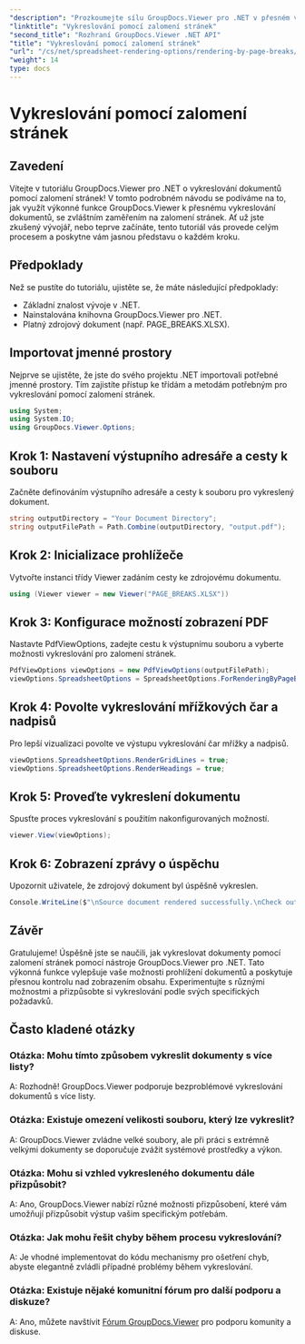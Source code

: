```yaml
---
"description": "Prozkoumejte sílu GroupDocs.Viewer pro .NET v přesném vykreslování dokumentů. Postupujte podle našeho podrobného návodu pro vykreslování podle zalomení stránek."
"linktitle": "Vykreslování pomocí zalomení stránek"
"second_title": "Rozhraní GroupDocs.Viewer .NET API"
"title": "Vykreslování pomocí zalomení stránek"
"url": "/cs/net/spreadsheet-rendering-options/rendering-by-page-breaks/"
"weight": 14
type: docs
---
```

# Vykreslování pomocí zalomení stránek

## Zavedení
Vítejte v tutoriálu GroupDocs.Viewer pro .NET o vykreslování dokumentů pomocí zalomení stránek! V tomto podrobném návodu se podíváme na to, jak využít výkonné funkce GroupDocs.Viewer k přesnému vykreslování dokumentů, se zvláštním zaměřením na zalomení stránek. Ať už jste zkušený vývojář, nebo teprve začínáte, tento tutoriál vás provede celým procesem a poskytne vám jasnou představu o každém kroku.
## Předpoklady
Než se pustíte do tutoriálu, ujistěte se, že máte následující předpoklady:
- Základní znalost vývoje v .NET.
- Nainstalována knihovna GroupDocs.Viewer pro .NET.
- Platný zdrojový dokument (např. PAGE_BREAKS.XLSX).
## Importovat jmenné prostory
Nejprve se ujistěte, že jste do svého projektu .NET importovali potřebné jmenné prostory. Tím zajistíte přístup ke třídám a metodám potřebným pro vykreslování pomocí zalomení stránek.
```csharp
using System;
using System.IO;
using GroupDocs.Viewer.Options;
```
## Krok 1: Nastavení výstupního adresáře a cesty k souboru
Začněte definováním výstupního adresáře a cesty k souboru pro vykreslený dokument.
```csharp
string outputDirectory = "Your Document Directory";
string outputFilePath = Path.Combine(outputDirectory, "output.pdf");
```
## Krok 2: Inicializace prohlížeče
Vytvořte instanci třídy Viewer zadáním cesty ke zdrojovému dokumentu.
```csharp
using (Viewer viewer = new Viewer("PAGE_BREAKS.XLSX"))
```
## Krok 3: Konfigurace možností zobrazení PDF
Nastavte PdfViewOptions, zadejte cestu k výstupnímu souboru a vyberte možnosti vykreslování pro zalomení stránek.
```csharp
PdfViewOptions viewOptions = new PdfViewOptions(outputFilePath);
viewOptions.SpreadsheetOptions = SpreadsheetOptions.ForRenderingByPageBreaks();
```
## Krok 4: Povolte vykreslování mřížkových čar a nadpisů
Pro lepší vizualizaci povolte ve výstupu vykreslování čar mřížky a nadpisů.
```csharp
viewOptions.SpreadsheetOptions.RenderGridLines = true;
viewOptions.SpreadsheetOptions.RenderHeadings = true;
```
## Krok 5: Proveďte vykreslení dokumentu
Spusťte proces vykreslování s použitím nakonfigurovaných možností.
```csharp
viewer.View(viewOptions);
```
## Krok 6: Zobrazení zprávy o úspěchu
Upozornit uživatele, že zdrojový dokument byl úspěšně vykreslen.
```csharp
Console.WriteLine($"\nSource document rendered successfully.\nCheck output in {outputDirectory}.");
```
## Závěr
Gratulujeme! Úspěšně jste se naučili, jak vykreslovat dokumenty pomocí zalomení stránek pomocí nástroje GroupDocs.Viewer pro .NET. Tato výkonná funkce vylepšuje vaše možnosti prohlížení dokumentů a poskytuje přesnou kontrolu nad zobrazením obsahu. Experimentujte s různými možnostmi a přizpůsobte si vykreslování podle svých specifických požadavků.
## Často kladené otázky
### Otázka: Mohu tímto způsobem vykreslit dokumenty s více listy?
A: Rozhodně! GroupDocs.Viewer podporuje bezproblémové vykreslování dokumentů s více listy.
### Otázka: Existuje omezení velikosti souboru, který lze vykreslit?
A: GroupDocs.Viewer zvládne velké soubory, ale při práci s extrémně velkými dokumenty se doporučuje zvážit systémové prostředky a výkon.
### Otázka: Mohu si vzhled vykresleného dokumentu dále přizpůsobit?
A: Ano, GroupDocs.Viewer nabízí různé možnosti přizpůsobení, které vám umožňují přizpůsobit výstup vašim specifickým potřebám.
### Otázka: Jak mohu řešit chyby během procesu vykreslování?
A: Je vhodné implementovat do kódu mechanismy pro ošetření chyb, abyste elegantně zvládli případné problémy během vykreslování.
### Otázka: Existuje nějaké komunitní fórum pro další podporu a diskuze?
A: Ano, můžete navštívit [Fórum GroupDocs.Viewer](https://forum.groupdocs.com/c/viewer/9) pro podporu komunity a diskuse.